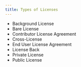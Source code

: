 ```yaml
---
title: Types of Licenses
---
```

- Background License
- Bare License
- Contributor License Agreement
- Cross-License
- End User License Agreement
- License Back
- Private License
- Public License
